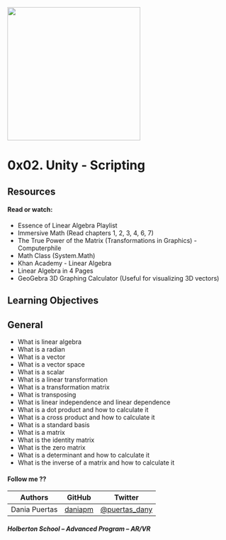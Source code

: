 <a href= "url"><img src="https://d32ogoqmya1dw8.cloudfront.net/images/introgeo/justintime/examples/logo.gif" width="300px"></a>

# 0x02. Unity - Scripting

## Resources
#### Read or watch:

* Essence of Linear Algebra Playlist
* Immersive Math (Read chapters 1, 2, 3, 4, 6, 7)
* The True Power of the Matrix (Transformations in Graphics) - Computerphile
* Math Class (System.Math)
* Khan Academy - Linear Algebra
* Linear Algebra in 4 Pages
* GeoGebra 3D Graphing Calculator (Useful for visualizing 3D vectors)

## Learning Objectives

## General
* What is linear algebra
* What is a radian
* What is a vector
* What is a vector space
* What is a scalar
* What is a linear transformation
* What is a transformation matrix
* What is transposing
* What is linear independence and linear dependence
* What is a dot product and how to calculate it
* What is a cross product and how to calculate it
* What is a standard basis
* What is a matrix
* What is the identity matrix
* What is the zero matrix
* What is a determinant and how to calculate it
* What is the inverse of a matrix and how to calculate it


#### Follow me ??

| Authors | GitHub | Twitter |
| :---: | :---: | :---: |
| Dania Puertas | [daniapm](https://github.com/daniapm) | [@puertas_dany](https://twitter.com/puertas_dany?t=rOYOt1OdRwMaYQoUQJ32eg&s=08) |

##### Holberton School – Advanced Program – AR/VR
